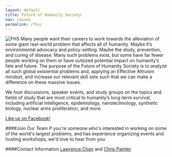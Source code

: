 ```yaml
---
layout: default
title: Future of Humanity Society
nav: causes
permalink: /fhs/
---
```

![FHS](/assets/fhsbannersmall.png)
Many people want their careers to work towards the alleviation of some giant real-world problem that affects all of humanity. Maybe it’s environmental advocacy and policy-setting. Maybe the study, prevention, and curing of disease. Many such problems exist, but some have far fewer people working on them or have outsized potential impact on humanity’s fate and future. The purpose of the Future of Humanity Society is to analyze all such global existential problems and, applying an Effective Altruism mindset, and increase our relevant skill sets such that we can make a difference on these massive issues.

We host discussions, speaker events, and study groups on the topics and fields of study that are most critical to humanity’s long-term survival, including artificial intelligence, epidemiology, nanotechnology, synthetic biology, nuclear arms proliferation, and more.

[Like us on Facebook!](https://www.facebook.com/futureofhumanitysociety/timeline)

####Join Our Team
If you're someone who's interested in working on some of the world's largest problems, and has experience organizing events and hosting workshops, we'd love to hear from you. 

####Contact Information
[Lawrence Chan](/team/#Lawrence-Chan) and [Chris Painter](/team/#Chris-Painter)
